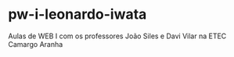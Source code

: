 # pw-i-leonardo-iwata
Aulas de WEB I com os professores João Siles e Davi Vilar na ETEC Camargo Aranha
